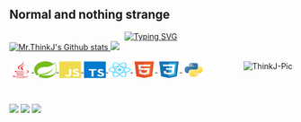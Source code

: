 ## Normal and nothing strange

<div>
 <center><a href="https://git.io/typing-svg"><img src="https://readme-typing-svg.demolab.com?font=Fira+Code&pause=1000&width=435&lines=Living+with+code;Loving+with+right+person" alt="Typing SVG" /></a></center>
</div>

<div>
 <a href="https://github.com/MrThinkJ"/>
 <img height = "180em" src="https://github-readme-stats.vercel.app/api?username=MrThinkJ&theme=dracula&hide_border=false&include_all_commits=true&count_private=true" alt="Mr.ThinkJ's Github stats"/>
 <img height = "180em" src = "https://github-readme-stats.vercel.app/api/top-langs/?username=MrThinkJ&theme=dracula&layout=compact"/>       
</div>



<div style="display: inline_block"><br>
  <img align="center" alt="ThinkJ-Java" height="30" width="40" src="https://raw.githubusercontent.com/devicons/devicon/master/icons/java/java-plain.svg">
  <img align="center" alt="ThinkJ-React" height="30" width="40" src="https://raw.githubusercontent.com/devicons/devicon/master/icons/spring/spring-original.svg">
  <img align="center" alt="ThinkJ-JS" height="30" width="40" src="https://raw.githubusercontent.com/devicons/devicon/master/icons/javascript/javascript-plain.svg">
  <img align="center" alt="ThinkJ-Ts" height="30" width="40" src="https://raw.githubusercontent.com/devicons/devicon/master/icons/typescript/typescript-plain.svg">
  <img align="center" alt="ThinkJ-React" height="30" width="40" src="https://raw.githubusercontent.com/devicons/devicon/master/icons/react/react-original.svg">
  <img align="center" alt="ThinkJ-HTML" height="30" width="40" src="https://raw.githubusercontent.com/devicons/devicon/master/icons/html5/html5-original.svg">
  <img align="center" alt="ThinkJ-CSS" height="30" width="40" src="https://raw.githubusercontent.com/devicons/devicon/master/icons/css3/css3-original.svg">
  <img align="center" alt="ThinkJ-Python" height="30" width="40" src="https://raw.githubusercontent.com/devicons/devicon/master/icons/python/python-original.svg">
  <img align="right" alt="ThinkJ-Pic" height="150" src="https://i.pinimg.com/originals/61/6c/8c/616c8c11e19b29da4548676562176027.jpg">
</div>

##

<div style="display: inline_block"><br>
 <a href="https://www.facebook.com/mrthinkj" target="_blank"><img src="https://img.shields.io/badge/Facebook-1877F2?style=for-the-badge&logo=facebook&logoColor=white" target="_blank"></a> 
 <a href="mailto:ledinhthinh.ws@gmail.com" target="_blank"><img src="https://img.shields.io/badge/Gmail-D14836?style=for-the-badge&logo=gmail&logoColor=white" target="_blank"></a>
 <a href="https://www.linkedin.com/in/le-thinh-710767264" target="_blank"><img src="https://img.shields.io/badge/-LinkedIn-%230077B5?style=for-the-badge&logo=linkedin&logoColor=white" target="_blank"></a> 
</div>
